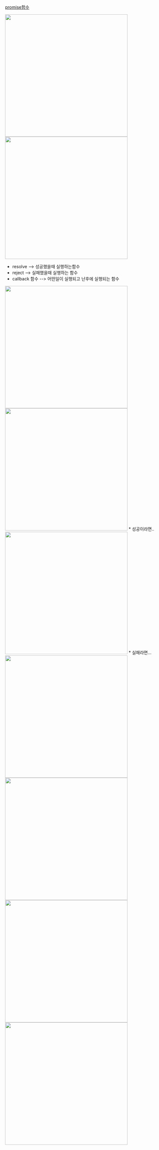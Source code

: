 [promise함수]("https://www.youtube.com/watch?v=3Ao3OroqQLQ&t=10s")


<img src="https://understanding963852.github.io/img/promise1.png" style="width:400px">

<img src="https://understanding963852.github.io/img/promise2.png" style="width:400px">

* resolve --> 성공했을때 실행하는함수
* reject --> 실패했을때 실행하는 함수
* callback 함수  --> 어떤일이 실행되고 난후에 실행되는 함수


<img src="https://understanding963852.github.io/img/promise3.png" style="width:400px">

<img src="https://understanding963852.github.io/img/promise4.png" style="width:400px">
* 성공이라면..

<img src="https://understanding963852.github.io/img/promise5.png" style="width:400px">
* 실패라면...


<img src="https://understanding963852.github.io/img/promise6.png" style="width:400px">

<img src="https://understanding963852.github.io/img/promise7.png" style="width:400px">

<img src="https://understanding963852.github.io/img/promise8.png" style="width:400px">

<img src="https://understanding963852.github.io/img/promise9.png" style="width:400px">
